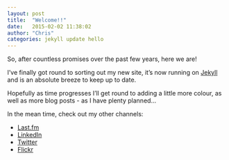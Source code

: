 ```yaml
---
layout: post
title:  "Welcome!!"
date:   2015-02-02 11:38:02
author: "Chris"
categories: jekyll update hello
---
```

So, after countless promises over the past few years, here we are!

I&rsquo;ve finally got round to sorting out my new site, it&rsquo;s now running on [Jekyll](http://jekyllrb.com) and is an absolute breeze to keep up to date.

Hopefully as time progresses I&rsquo;ll get round to adding a little more colour, as well as more blog posts - as I have plenty planned...

In the mean time, check out my other channels:

* [Last.fm](http://www.last.fm/user/jibubo)
* [LinkedIn](http://uk.linkedin.com/in/cdgibbons)
* [Twitter](http://www.twitter.com/jibubo)
* [Flickr](http://www.flickr.com/photos/jibubo/)

